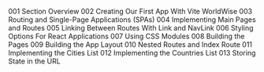 001 Section Overview
002 Creating Our First App With Vite WorldWise
003 Routing and Single-Page Applications (SPAs)
004 Implementing Main Pages and Routes
005 Linking Between Routes With Link and NavLink
006 Styling Options For React Applications
007 Using CSS Modules
008 Building the Pages
009 Building the App Layout
010 Nested Routes and Index Route
011 Implementing the Cities List
012 Implementing the Countries List
013 Storing State in the URL